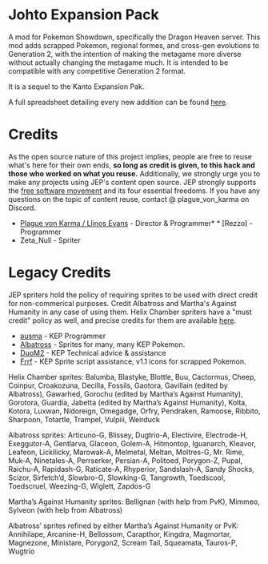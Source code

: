 # Johto Expansion Pack
A mod for Pokemon Showdown, specifically the Dragon Heaven server. This mod adds scrapped Pokemon, regional formes, and cross-gen evolutions to Generation 2, with the intention of making the metagame more diverse without actually changing the metagame much. It is intended to be compatible with any competitive Generation 2 format.

It is a sequel to the Kanto Expansion Pak.

A full spreadsheet detailing every new addition can be found [here](https://docs.google.com/spreadsheets/d/1jAei-gOvkJ6747XFnBw3AadNLKyeHbYJPKGPizyLJFY/edit#gid=0).

Credits
====
As the open source nature of this project implies, people are free to reuse what's here for their own ends, **so long as credit is given, to this hack and those who worked on what you reuse.** Additionally, we strongly urge you to make any projects using JEP's content open source. JEP strongly supports the [free software movement](https://www.fsf.org/about/) and its four essential freedoms. If you have any questions on the topic of content reuse, contact @ plague_von_karma on Discord.

* [Plague von Karma / Llinos Evans](https://www.youtube.com/channel/UClX86_ilOzCCUBryPCFGiqA) - Director & Programmer* * [Rezzo] - Programmer
* Zeta_Null - Spriter

Legacy Credits
====
JEP spriters hold the policy of requiring sprites to be used with direct credit for non-commerical purposes. Credit Albatross and Martha's Against Humanity in any case of using them. Helix Chamber spriters have a "must credit" policy as well, and precise credits for them are available [here](https://cdn.discordapp.com/attachments/1014321591657709569/1015347305483878521/unknown.png).

* [ausma](https://ausma.carrd.co/) - KEP Programmer
* [Albatross](https://www.smogon.com/forums/threads/albatross-nest.3683217/) - Sprites for many, many KEP Pokemon.
* [DuoM2](https://www.smogon.com/forums/members/duom2.364743/) - KEP Technical advice & assistance
* [Frrf](https://www.smogon.com/forums/members/frrf.379142/) - KEP Sprite script assistance, v1.1 icons for scrapped Pokemon.

Helix Chamber sprites: Balumba, Blastyke, Blottle, Buu, Cactormus, Cheep, Coinpur, Croakozuna, Decilla, Fossils, Gaotora, Gavillain (edited by Albatross), Gawarhed, Gorochu (edited by Martha’s Against Humanity), Gorotora, Guardia, Jabetta (edited by Martha’s Against Humanity), Kolta, Kotora, Luxwan, Nidoreign, Omegadge, Orfry, Pendraken, Ramoose, Ribbito, Sharpoon, Totartle, Trampel, Vulpiii, Weirduck

Albatross sprites: Articuno-G, Blissey, Dugtrio-A, Electivire, Electrode-H, Exeggutor-A, Gentlarva, Glaceon, Golem-A, Hitmontop, Iguanarch, Kleavor, Leafeon, Lickilicky, Marowak-A, Melmetal, Meltan, Moltres-G, Mr. Rime, Muk-A, Ninetales-A, Perrserker, Persian-A, Politoed, Porygon-Z, Pupal, Raichu-A, Rapidash-G, Raticate-A, Rhyperior, Sandslash-A, Sandy Shocks, Scizor, Sirfetch’d, Slowbro-G, Slowking-G, Tangrowth, Toedscool, Toedscruel, Weezing-G, Wiglett, Zapdos-G

Martha’s Against Humanity sprites: Bellignan (with help from PvK), Mimmeo, Sylveon (with help from Albatross)

Albatross’ sprites refined by either Martha’s Against Humanity or PvK: Annihilape, Arcanine-H, Bellossom, Carapthor, Kingdra, Magmortar, Magnezone, Ministare, Porygon2, Scream Tail, Squeamata, Tauros-P, Wugtrio
